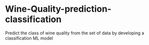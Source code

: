 # Wine-Quality-prediction-classification
Predict the class of wine quality from the set of data by developing a classification ML model
